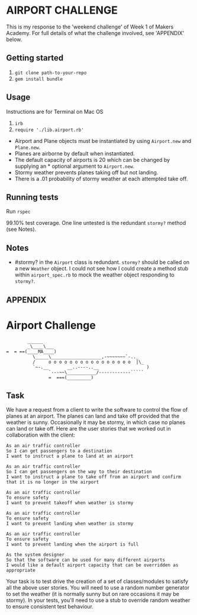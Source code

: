 # AIRPORT CHALLENGE

This is my response to the 'weekend challenge' of Week 1 of Makers Academy. For full details of what the challenge involved, see 'APPENDIX' below.

## Getting started

1) `git clone path-to-your-repo`
2) `gem install bundle`

## Usage

Instructions are for Terminal on Mac OS
1) `irb`
2) `require './lib.airport.rb'`

* Airport and Plane objects must be instantiated by using `Airport.new` and `Plane.new`.
* Planes are airborne by default when instantiated.
* The default capacity of airports is 20 which can be changed by supplying an * optional argument to `Airport.new`.
* Stormy weather prevents planes taking off but not landing.
* There is a .01 probability of stormy weather at each attempted take off.

## Running tests

Run `rspec`

99.10% test coverage. One line untested is the redundant `stormy?` method (see Notes).

## Notes

* #stormy? in the `Airport` class is redundant. `stormy?` should be called on a new `Weather` object. I could not see how I could create a method stub within `airport_spec.rb` to mock the weather object responding to `stormy?`.


## APPENDIX


Airport Challenge
=================

```
        ______
        _\____\___
=  = ==(____MA____)
          \_____\___________________,-~~~~~~~`-.._
          /     o o o o o o o o o o o o o o o o  |\_
          `~-.__       __..----..__                  )
                `---~~\___________/------------`````
                =  ===(_________)

```

Task
-----

We have a request from a client to write the software to control the flow of planes at an airport. The planes can land and take off provided that the weather is sunny. Occasionally it may be stormy, in which case no planes can land or take off.  Here are the user stories that we worked out in collaboration with the client:

```
As an air traffic controller
So I can get passengers to a destination
I want to instruct a plane to land at an airport

As an air traffic controller
So I can get passengers on the way to their destination
I want to instruct a plane to take off from an airport and confirm that it is no longer in the airport

As an air traffic controller
To ensure safety
I want to prevent takeoff when weather is stormy

As an air traffic controller
To ensure safety
I want to prevent landing when weather is stormy

As an air traffic controller
To ensure safety
I want to prevent landing when the airport is full

As the system designer
So that the software can be used for many different airports
I would like a default airport capacity that can be overridden as appropriate
```

Your task is to test drive the creation of a set of classes/modules to satisfy all the above user stories. You will need to use a random number generator to set the weather (it is normally sunny but on rare occasions it may be stormy). In your tests, you'll need to use a stub to override random weather to ensure consistent test behaviour.
